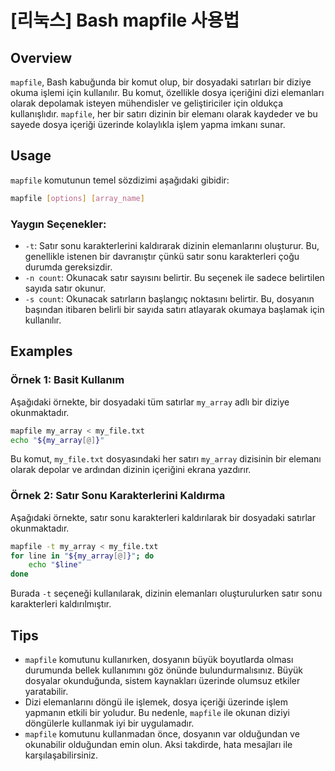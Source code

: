 # [리눅스] Bash mapfile 사용법

## Overview
`mapfile`, Bash kabuğunda bir komut olup, bir dosyadaki satırları bir diziye okuma işlemi için kullanılır. Bu komut, özellikle dosya içeriğini dizi elemanları olarak depolamak isteyen mühendisler ve geliştiriciler için oldukça kullanışlıdır. `mapfile`, her bir satırı dizinin bir elemanı olarak kaydeder ve bu sayede dosya içeriği üzerinde kolaylıkla işlem yapma imkanı sunar.

## Usage
`mapfile` komutunun temel sözdizimi aşağıdaki gibidir:

```bash
mapfile [options] [array_name]
```

### Yaygın Seçenekler:
- `-t`: Satır sonu karakterlerini kaldırarak dizinin elemanlarını oluşturur. Bu, genellikle istenen bir davranıştır çünkü satır sonu karakterleri çoğu durumda gereksizdir.
- `-n count`: Okunacak satır sayısını belirtir. Bu seçenek ile sadece belirtilen sayıda satır okunur.
- `-s count`: Okunacak satırların başlangıç noktasını belirtir. Bu, dosyanın başından itibaren belirli bir sayıda satırı atlayarak okumaya başlamak için kullanılır.

## Examples

### Örnek 1: Basit Kullanım
Aşağıdaki örnekte, bir dosyadaki tüm satırlar `my_array` adlı bir diziye okunmaktadır.

```bash
mapfile my_array < my_file.txt
echo "${my_array[@]}"
```

Bu komut, `my_file.txt` dosyasındaki her satırı `my_array` dizisinin bir elemanı olarak depolar ve ardından dizinin içeriğini ekrana yazdırır.

### Örnek 2: Satır Sonu Karakterlerini Kaldırma
Aşağıdaki örnekte, satır sonu karakterleri kaldırılarak bir dosyadaki satırlar okunmaktadır.

```bash
mapfile -t my_array < my_file.txt
for line in "${my_array[@]}"; do
    echo "$line"
done
```

Burada `-t` seçeneği kullanılarak, dizinin elemanları oluşturulurken satır sonu karakterleri kaldırılmıştır.

## Tips
- `mapfile` komutunu kullanırken, dosyanın büyük boyutlarda olması durumunda bellek kullanımını göz önünde bulundurmalısınız. Büyük dosyalar okunduğunda, sistem kaynakları üzerinde olumsuz etkiler yaratabilir.
- Dizi elemanlarını döngü ile işlemek, dosya içeriği üzerinde işlem yapmanın etkili bir yoludur. Bu nedenle, `mapfile` ile okunan diziyi döngülerle kullanmak iyi bir uygulamadır.
- `mapfile` komutunu kullanmadan önce, dosyanın var olduğundan ve okunabilir olduğundan emin olun. Aksi takdirde, hata mesajları ile karşılaşabilirsiniz.